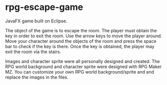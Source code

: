 # rpg-escape-game
JavaFX game built on Eclipse.

The object of the game is to escape the room. The player must obtain the key in order to exit the room. Use the arrow keys to move the player around. Move your character around the objects of the room and press the space bar to check if the key is there. Once the key is obtained, the player may exit the room via the stairs.

Images and character sprite were all personally designed and created. The RPG world background and character sprite were designed with RPG Maker MZ. You can customize your own RPG world background/sprite and and replace the images in the files.

